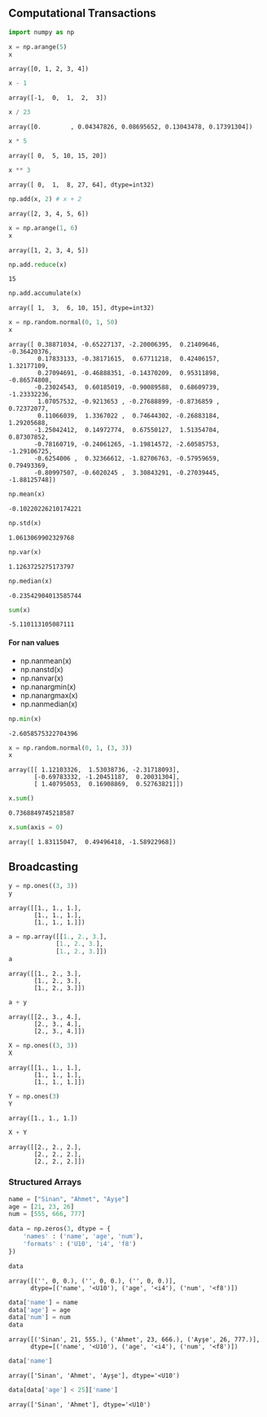 ## Computational Transactions


```python
import numpy as np

x = np.arange(5)
x
```




    array([0, 1, 2, 3, 4])




```python
x - 1
```




    array([-1,  0,  1,  2,  3])




```python
x / 23
```




    array([0.        , 0.04347826, 0.08695652, 0.13043478, 0.17391304])




```python
x * 5
```




    array([ 0,  5, 10, 15, 20])




```python
x ** 3
```




    array([ 0,  1,  8, 27, 64], dtype=int32)




```python
np.add(x, 2) # x + 2
```




    array([2, 3, 4, 5, 6])




```python
x = np.arange(1, 6)
x
```




    array([1, 2, 3, 4, 5])




```python
np.add.reduce(x)
```




    15




```python
np.add.accumulate(x)
```




    array([ 1,  3,  6, 10, 15], dtype=int32)




```python
x = np.random.normal(0, 1, 50)
x
```




    array([ 0.38871034, -0.65227137, -2.20006395,  0.21409646, -0.36420376,
            0.17833133, -0.38171615,  0.67711218,  0.42406157,  1.32177109,
            0.27094691, -0.46888351, -0.14370209,  0.95311898, -0.86574808,
           -0.23024543,  0.60185019, -0.90089588,  0.68609739, -1.23332236,
            1.07057532, -0.9213653 , -0.27688899, -0.8736859 ,  0.72372077,
            0.11066039,  1.3367022 ,  0.74644302, -0.26883184,  1.29205688,
           -1.25042412,  0.14972774,  0.67550127,  1.51354704,  0.87307852,
           -0.78160719, -0.24061265, -1.19814572, -2.60585753, -1.29106725,
           -0.6254006 ,  0.32366612, -1.82706763, -0.57959659,  0.79493369,
           -0.80997507, -0.6020245 ,  3.30843291, -0.27039445, -1.88125748])




```python
np.mean(x)
```




    -0.10220226210174221




```python
np.std(x)
```




    1.0613069902329768




```python
np.var(x)
```




    1.1263725275173797




```python
np.median(x)
```




    -0.23542904013585744




```python
sum(x)
```




    -5.110113105087111



#### For nan values

* np.nanmean(x)
* np.nanstd(x)
* np.nanvar(x)
* np.nanargmin(x)
* np.nanargmax(x)
* np.nanmedian(x)


```python
np.min(x)
```




    -2.6058575322704396




```python
x = np.random.normal(0, 1, (3, 3))
x
```




    array([[ 1.12103326,  1.53038736, -2.31718093],
           [-0.69783332, -1.20451187,  0.20031304],
           [ 1.40795053,  0.16908869,  0.52763821]])




```python
x.sum()
```




    0.7368849745218587




```python
x.sum(axis = 0)
```




    array([ 1.83115047,  0.49496418, -1.58922968])



## Broadcasting


```python
y = np.ones((3, 3))
y
```




    array([[1., 1., 1.],
           [1., 1., 1.],
           [1., 1., 1.]])




```python
a = np.array([[1., 2., 3.],
             [1., 2., 3.],
             [1., 2., 3.]])
a
```




    array([[1., 2., 3.],
           [1., 2., 3.],
           [1., 2., 3.]])




```python
a + y
```




    array([[2., 3., 4.],
           [2., 3., 4.],
           [2., 3., 4.]])




```python
X = np.ones((3, 3))
X
```




    array([[1., 1., 1.],
           [1., 1., 1.],
           [1., 1., 1.]])




```python
Y = np.ones(3)
Y
```




    array([1., 1., 1.])




```python
X + Y
```




    array([[2., 2., 2.],
           [2., 2., 2.],
           [2., 2., 2.]])



### Structured Arrays


```python
name = ["Sinan", "Ahmet", "Ayşe"]
age = [21, 23, 26]
num = [555, 666, 777]

data = np.zeros(3, dtype = {
    'names' : ('name', 'age', 'num'),
    'formats' : ('U10', 'i4', 'f8')
})
```


```python
data
```




    array([('', 0, 0.), ('', 0, 0.), ('', 0, 0.)],
          dtype=[('name', '<U10'), ('age', '<i4'), ('num', '<f8')])




```python
data['name'] = name
data['age'] = age
data['num'] = num
data
```




    array([('Sinan', 21, 555.), ('Ahmet', 23, 666.), ('Ayşe', 26, 777.)],
          dtype=[('name', '<U10'), ('age', '<i4'), ('num', '<f8')])




```python
data['name']
```




    array(['Sinan', 'Ahmet', 'Ayşe'], dtype='<U10')




```python
data[data['age'] < 25]['name']
```




    array(['Sinan', 'Ahmet'], dtype='<U10')


